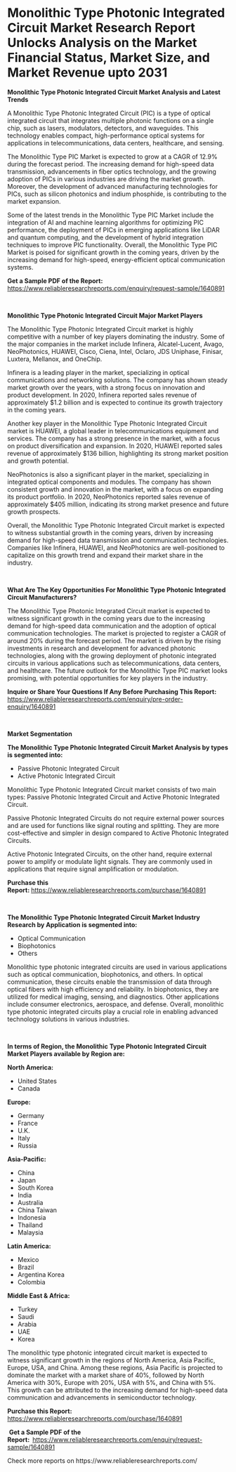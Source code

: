 <p><h1>Monolithic Type Photonic Integrated Circuit Market Research Report Unlocks Analysis on the Market Financial Status, Market Size, and Market Revenue upto 2031</h1></p><p><strong>Monolithic Type Photonic Integrated Circuit Market Analysis and Latest Trends</strong></p>
<p><p>A Monolithic Type Photonic Integrated Circuit (PIC) is a type of optical integrated circuit that integrates multiple photonic functions on a single chip, such as lasers, modulators, detectors, and waveguides. This technology enables compact, high-performance optical systems for applications in telecommunications, data centers, healthcare, and sensing.</p><p>The Monolithic Type PIC Market is expected to grow at a CAGR of 12.9% during the forecast period. The increasing demand for high-speed data transmission, advancements in fiber optics technology, and the growing adoption of PICs in various industries are driving the market growth. Moreover, the development of advanced manufacturing technologies for PICs, such as silicon photonics and indium phosphide, is contributing to the market expansion.</p><p>Some of the latest trends in the Monolithic Type PIC Market include the integration of AI and machine learning algorithms for optimizing PIC performance, the deployment of PICs in emerging applications like LiDAR and quantum computing, and the development of hybrid integration techniques to improve PIC functionality. Overall, the Monolithic Type PIC Market is poised for significant growth in the coming years, driven by the increasing demand for high-speed, energy-efficient optical communication systems.</p></p>
<p><strong>Get a Sample PDF of the Report:&nbsp;</strong> <a href="https://www.reliableresearchreports.com/enquiry/request-sample/1640891">https://www.reliableresearchreports.com/enquiry/request-sample/1640891</a></p>
<p>&nbsp;</p>
<p><strong>Monolithic Type Photonic Integrated Circuit Major Market Players</strong></p>
<p><p>The Monolithic Type Photonic Integrated Circuit market is highly competitive with a number of key players dominating the industry. Some of the major companies in the market include Infinera, Alcatel-Lucent, Avago, NeoPhotonics, HUAWEI, Cisco, Ciena, Intel, Oclaro, JDS Uniphase, Finisar, Luxtera, Mellanox, and OneChip.</p><p>Infinera is a leading player in the market, specializing in optical communications and networking solutions. The company has shown steady market growth over the years, with a strong focus on innovation and product development. In 2020, Infinera reported sales revenue of approximately $1.2 billion and is expected to continue its growth trajectory in the coming years.</p><p>Another key player in the Monolithic Type Photonic Integrated Circuit market is HUAWEI, a global leader in telecommunications equipment and services. The company has a strong presence in the market, with a focus on product diversification and expansion. In 2020, HUAWEI reported sales revenue of approximately $136 billion, highlighting its strong market position and growth potential.</p><p>NeoPhotonics is also a significant player in the market, specializing in integrated optical components and modules. The company has shown consistent growth and innovation in the market, with a focus on expanding its product portfolio. In 2020, NeoPhotonics reported sales revenue of approximately $405 million, indicating its strong market presence and future growth prospects.</p><p>Overall, the Monolithic Type Photonic Integrated Circuit market is expected to witness substantial growth in the coming years, driven by increasing demand for high-speed data transmission and communication technologies. Companies like Infinera, HUAWEI, and NeoPhotonics are well-positioned to capitalize on this growth trend and expand their market share in the industry.</p></p>
<p>&nbsp;</p>
<p><strong>What Are The Key Opportunities For Monolithic Type Photonic Integrated Circuit Manufacturers?</strong></p>
<p><p>The Monolithic Type Photonic Integrated Circuit market is expected to witness significant growth in the coming years due to the increasing demand for high-speed data communication and the adoption of optical communication technologies. The market is projected to register a CAGR of around 20% during the forecast period. The market is driven by the rising investments in research and development for advanced photonic technologies, along with the growing deployment of photonic integrated circuits in various applications such as telecommunications, data centers, and healthcare. The future outlook for the Monolithic Type PIC market looks promising, with potential opportunities for key players in the industry.</p></p>
<p><strong>Inquire or Share Your Questions If Any Before Purchasing This Report:</strong> <a href="https://www.reliableresearchreports.com/enquiry/pre-order-enquiry/1640891">https://www.reliableresearchreports.com/enquiry/pre-order-enquiry/1640891</a></p>
<p>&nbsp;</p>
<p><strong>Market Segmentation</strong></p>
<p><strong>The Monolithic Type Photonic Integrated Circuit Market Analysis by types is segmented into:</strong></p>
<p><ul><li>Passive Photonic Integrated Circuit</li><li>Active Photonic Integrated Circuit</li></ul></p>
<p><p>Monolithic Type Photonic Integrated Circuit market consists of two main types: Passive Photonic Integrated Circuit and Active Photonic Integrated Circuit. </p><p>Passive Photonic Integrated Circuits do not require external power sources and are used for functions like signal routing and splitting. They are more cost-effective and simpler in design compared to Active Photonic Integrated Circuits. </p><p>Active Photonic Integrated Circuits, on the other hand, require external power to amplify or modulate light signals. They are commonly used in applications that require signal amplification or modulation.</p></p>
<p><strong>Purchase this Report:&nbsp;</strong><a href="https://www.reliableresearchreports.com/purchase/1640891">https://www.reliableresearchreports.com/purchase/1640891</a></p>
<p>&nbsp;</p>
<p><strong>The Monolithic Type Photonic Integrated Circuit Market Industry Research by Application is segmented into:</strong></p>
<p><ul><li>Optical Communication</li><li>Biophotonics</li><li>Others</li></ul></p>
<p><p>Monolithic type photonic integrated circuits are used in various applications such as optical communication, biophotonics, and others. In optical communication, these circuits enable the transmission of data through optical fibers with high efficiency and reliability. In biophotonics, they are utilized for medical imaging, sensing, and diagnostics. Other applications include consumer electronics, aerospace, and defense. Overall, monolithic type photonic integrated circuits play a crucial role in enabling advanced technology solutions in various industries.</p></p>
<p>&nbsp;</p>
<p><strong>In terms of Region, the Monolithic Type Photonic Integrated Circuit Market Players available by Region are:</strong></p>
<p>
    <p> <strong> North America: </strong>
        <ul>
            <li>United States</li>
            <li>Canada</li>
        </ul>
        </p> 
    <p> <strong> Europe: </strong>
        <ul>
            <li>Germany</li>
            <li>France</li>
            <li>U.K.</li>
            <li>Italy</li>
            <li>Russia</li>
        </ul>
        </p> 
    <p> <strong> Asia-Pacific: </strong>
        <ul>
            <li>China</li>
            <li>Japan</li>
            <li>South Korea</li>
            <li>India</li>
            <li>Australia</li>
            <li>China Taiwan</li>
            <li>Indonesia</li>
            <li>Thailand</li>
            <li>Malaysia</li>
        </ul>
        </p> 
    <p> <strong> Latin America: </strong>
        <ul>
            <li>Mexico</li>
            <li>Brazil</li>
            <li>Argentina Korea</li>
            <li>Colombia</li>
        </ul>
        </p> 
    <p> <strong> Middle East & Africa: </strong>
        <ul>
            <li>Turkey</li>
            <li>Saudi</li>
            <li>Arabia</li>
            <li>UAE</li>
            <li>Korea</li>
        </ul>
    </p>
    </p>
<p><p>The monolithic type photonic integrated circuit market is expected to witness significant growth in the regions of North America, Asia Pacific, Europe, USA, and China. Among these regions, Asia Pacific is projected to dominate the market with a market share of 40%, followed by North America with 30%, Europe with 20%, USA with 5%, and China with 5%. This growth can be attributed to the increasing demand for high-speed data communication and advancements in semiconductor technology.</p></p>
<p><strong>Purchase this Report: </strong><a href="https://www.reliableresearchreports.com/purchase/1640891">https://www.reliableresearchreports.com/purchase/1640891</a></p>
<p>&nbsp;<strong>Get a Sample PDF of the Report:&nbsp;&nbsp;</strong><a href="https://www.reliableresearchreports.com/enquiry/request-sample/1640891">https://www.reliableresearchreports.com/enquiry/request-sample/1640891</a></p>
<p><strong></strong></p>
<p>Check more reports on https://www.reliableresearchreports.com/</p>